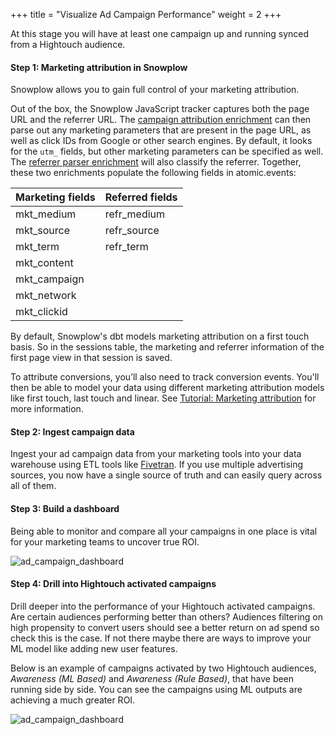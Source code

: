 +++
title = "Visualize Ad Campaign Performance"
weight = 2
+++

At this stage you will have at least one campaign up and running synced from a Hightouch audience.

#### **Step 1:** Marketing attribution in Snowplow
Snowplow allows you to gain full control of your marketing attribution.

Out of the box, the Snowplow JavaScript tracker captures both the page URL and the referrer URL. The [campaign attribution enrichment](https://docs.snowplow.io/docs/enriching-your-data/available-enrichments/campaign-attribution-enrichment/) can then parse out any marketing parameters that are present in the page URL, as well as click IDs from Google or other search engines. By default, it looks for the `utm_` fields, but other marketing parameters can be specified as well. The [referrer parser enrichment](https://docs.snowplow.io/docs/enriching-your-data/available-enrichments/referrer-parser-enrichment/) will also classify the referrer. Together, these two enrichments populate the following fields in atomic.events:

| Marketing fields | Referred fields |
| ---------------- | --------------- |
| mkt_medium       | refr_medium     |
| mkt_source	   | refr_source     |
| mkt_term	       | refr_term       |
| mkt_content	   |                 | 
| mkt_campaign     |                 | 
| mkt_network	   |                 |
| mkt_clickid	   |                 |

By default, Snowplow's dbt models marketing attribution on a first touch basis. So in the sessions table, the marketing and referrer information of the first page view in that session is saved.

To attribute conversions, you’ll also need to track conversion events. You'll then be able to model your data using different marketing attribution models like first touch, last touch and linear. See [Tutorial: Marketing attribution](https://docs.snowplow.io/docs/try-snowplow/recipes/recipe-marketing-attribution/) for more information.

#### **Step 2:** Ingest campaign data
Ingest your ad campaign data from your marketing tools into your data warehouse using ETL tools like [Fivetran](https://www.fivetran.com/). If you use multiple advertising sources, you now have a single source of truth and can easily query across all of them. 

#### **Step 3:** Build a dashboard
Being able to monitor and compare all your campaigns in one place is vital for your marketing teams to uncover true ROI.

![ad_campaign_dashboard](../images/ad_campaign_dashboard.png?width=100pc)

#### **Step 4:** Drill into Hightouch activated campaigns
Drill deeper into the performance of your Hightouch activated campaigns. Are certain audiences performing better than others? Audiences filtering on high propensity to convert users should see a better return on ad spend so check this is the case. If not there maybe there are ways to improve your ML model like adding new user features.

Below is an example of campaigns activated by two Hightouch audiences, *Awareness (ML Based)* and *Awareness (Rule Based)*, that have been running side by side. You can see the campaigns using ML outputs are achieving a much greater ROI. 

![ad_campaign_dashboard](../images/ad_campaign_dashboard_hightouch.png?width=100pc)
